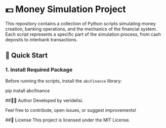 # 💵 Money Simulation Project

This repository contains a collection of Python scripts simulating money creation, banking operations, and the mechanics of the financial system. Each script represents a specific part of the simulation process, from cash deposits to interbank transactions.


## 🚀 Quick Start

### 1. Install Required Package

Before running the scripts, install the `abcFinance` library:

pip install abcfinance

##👨‍💻 Author
Developed by veridelisi.

Feel free to contribute, open issues, or suggest improvements!

##📜 License
This project is licensed under the MIT License.

